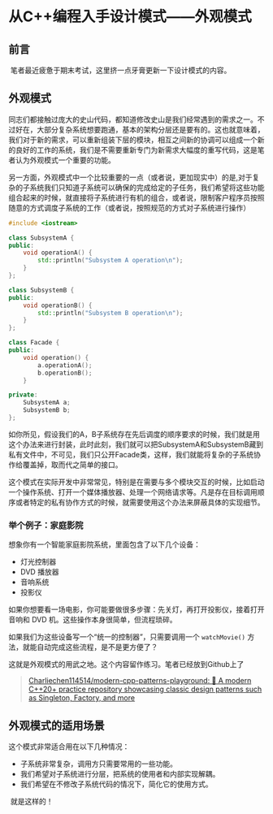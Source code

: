 # 从C++编程入手设计模式——外观模式

## 前言

​	笔者最近疲惫于期末考试，这里挤一点牙膏更新一下设计模式的内容。

## 外观模式

​	同志们都接触过庞大的史山代码，都知道修改史山是我们经常遇到的需求之一。不过好在，大部分复杂系统想要跑通，基本的架构分层还是要有的。这也就意味着，我们对于新的需求，可以重新组装下层的模块，相互之间新的协调可以组成一个新的良好的工作的系统，我们是不需要重新专门为新需求大幅度的重写代码，这是笔者认为外观模式一个重要的功能。

​	另一方面，外观模式中一个比较重要的一点（或者说，更加现实中）的是,对于复杂的子系统我们只知道子系统可以确保的完成给定的子任务，我们希望将这些功能组合起来的时候，就直接将子系统进行有机的组合，或者说，限制客户程序员按照随意的方式调度子系统的工作（或者说，按照规范的方式对子系统进行操作）

```c++
#include <iostream>

class SubsystemA {
public:
    void operationA() {
        std::println("Subsystem A operation\n");
    }
};

class SubsystemB {
public:
    void operationB() {
        std::println("Subsystem B operation\n");
    }
};

class Facade {
public:
    void operation() {
        a.operationA();
        b.operationB();
    }

private:
    SubsystemA a;
    SubsystemB b;
};
```

​	如你所见，假设我们的A，B子系统存在先后调度的顺序要求的时候，我们就是用这个办法来进行封装，此时此刻，我们就可以把SubsystemA和SubsystemB藏到私有文件中，不可见，我们只公开Facade类，这样，我们就能将复杂的子系统协作给覆盖掉，取而代之简单的接口。

​	这个模式在实际开发中非常常见，特别是在需要与多个模块交互的时候，比如启动一个操作系统、打开一个媒体播放器、处理一个网络请求等。凡是存在目标调用顺序或者特定的私有协作方式的时候，就需要使用这个办法来屏蔽具体的实现细节。

### 举个例子：家庭影院

想象你有一个智能家庭影院系统，里面包含了以下几个设备：

- 灯光控制器
- DVD 播放器
- 音响系统
- 投影仪

如果你想要看一场电影，你可能要做很多步骤：先关灯，再打开投影仪，接着打开音响和 DVD 机。这些操作本身很简单，但流程琐碎。

如果我们为这些设备写一个“统一的控制器”，只需要调用一个 `watchMovie()` 方法，就能自动完成这些流程，是不是更方便了？

这就是外观模式的用武之地。这个内容留作练习。笔者已经放到Github上了

> [Charliechen114514/modern-cpp-patterns-playground: 🚀 A modern C++20+ practice repository showcasing classic design patterns such as Singleton, Factory, and more](https://github.com/Charliechen114514/modern-cpp-patterns-playground)

## 外观模式的适用场景

这个模式非常适合用在以下几种情况：

- 子系统非常复杂，调用方只需要常用的一些功能。
- 我们希望对子系统进行分层，把系统的使用者和内部实现解耦。
- 我们希望在不修改子系统代码的情况下，简化它的使用方式。

​	就是这样的！